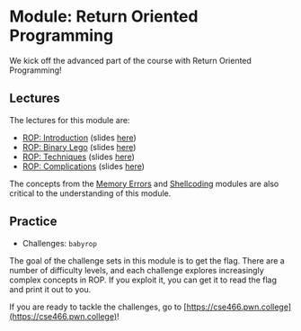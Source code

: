 # Module: Return Oriented Programming

We kick off the advanced part of the course with Return Oriented Programming!

## Lectures

The lectures for this module are:

- [ROP: Introduction](https://youtu.be/El8-vMDJ1zY) (slides [here](https://docs.google.com/presentation/d/1OM8gd6oqiFl2tU6G-ydiCfkNhgUTNKDFoYz-g2IIwHg/edit#slide=id.g75eb403de6_0_0))
- [ROP: Binary Lego](https://youtu.be/L0gzNhbnOUA) (slides [here](https://docs.google.com/presentation/d/1axSooHyjCJulwGNrhYM2GyjWJBSxTAg9Ia9Jpw9gW6s/edit#slide=id.g75eb403de6_0_0))
- [ROP: Techniques](https://youtu.be/OVkObKS0gOo) (slides [here](https://docs.google.com/presentation/d/1x7PASDmpjPDXvkD9HmZ2wC2JJNT8lHCkZTYcDQ9CjAk/edit#slide=id.g75eb403de6_0_0))
- [ROP: Complications](https://youtu.be/Iq2IFCKDpKc) (slides [here](https://docs.google.com/presentation/d/12_ymnKrYPUD1rJz6tauS2oNw45eWivhYMWfUzsnOeHM/edit#slide=id.g75eb403de6_0_0))

The concepts from the [Memory Errors](memory.md) and [Shellcoding](shellcode.md) modules are also critical to the understanding of this module.

## Practice

- Challenges: `babyrop`

The goal of the challenge sets in this module is to get the flag.
There are a number of difficulty levels, and each challenge explores increasingly complex concepts in ROP.
If you exploit it, you can get it to read the flag and print it out to you.

If you are ready to tackle the challenges, go to [https://cse466.pwn.college](https://cse466.pwn.college)!
